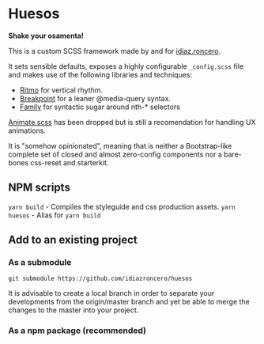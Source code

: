 # Huesos

__Shake your osamenta!__

This is a custom SCSS framework made by and for [idiaz.roncero](http://idiazroncero.com).

It sets sensible defaults, exposes a highly configurable `_config.scss` file and makes use of the following libraries and techniques:

- [Ritmo](https://github.com/marzeelabs/ritmo) for vertical rhythm.
- [Breakpoint](http://breakpoint-sass.com/) for a leaner @media-query syntax.
- [Family](https://lukyvj.github.io/family.scss/) for syntactic sugar around nth-* selectors

[Animate.scss](https://github.com/geoffgraham/animate.scss) has been dropped but is still a recomendation for handling UX animations.

It is "somehow opinionated", meaning that is neither a Bootstrap-like complete set of closed and almost zero-config components nor a bare-bones css-reset and starterkit.

## NPM scripts

`yarn build` - Compiles the styleguide and css production assets.
`yarn huesos` - Alias for `yarn build`


## Add to an existing project

### As a submodule

`git submodule https://github.com/idiazroncero/huesos`

It is advisable to create a local branch in order to separate your developments from the origin/master branch and yet be able to merge the changes to the master into your project.

### As a npm package (recommended)

`yarn add huesos` to install as a dependency of your project.

Then, the recommended way of work is to create your own scss folder and add the following lines:

````
@import "path/or/alias/to/node_modules/huesos/dependencies";
@import "config";
@import "path/or/alias/to/node_modules/huesos/huesos";
````

__Important:__ you need to `@import` dependencies before config. This is because many mixins of the third-party libraries (like Ritmo) are used for calculations on `_config.scss`.




